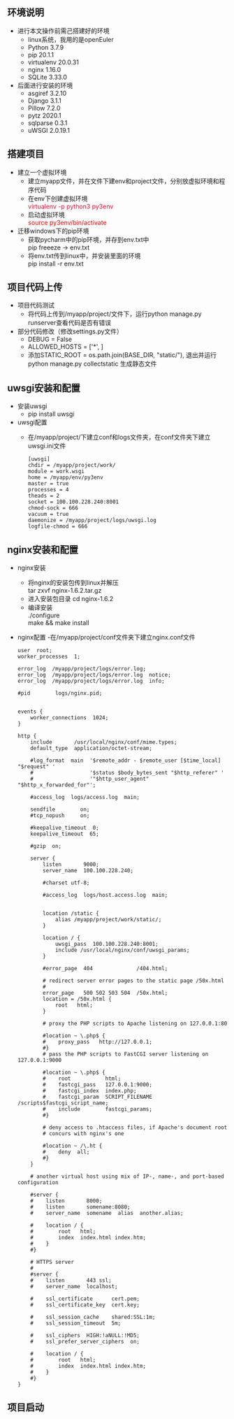 ## 环境说明
* 进行本文操作前需己搭建好的环境      
  - linux系统，我用的是openEuler          
  - Python 3.7.9
  - pip 20.1.1
  - virtualenv 20.0.31
  - nginx 1.16.0
  - SQLite 3.33.0
* 后面进行安装的环境              
  - asgiref 3.2.10
  - Django 3.1.1
  - Pillow 7.2.0
  - pytz 2020.1
  - sqlparse 0.3.1
  - uWSGI 2.0.19.1

## 搭建项目
* 建立一个虚拟环境
  - 建立myapp文件，并在文件下建env和project文件，分别放虚拟环境和程序代码
  - 在env下创建虚拟环境      
    <font color="#DC143C">virtualenv -p python3 py3env</font>
  - 启动虚拟环境     
    <font color="red">source py3env/bin/activate</font>
* 迁移windows下的pip环境
  - 获取pycharm中的pip环境，并存到env.txt中         
    pip freeeze -> env.txt
  - 将env.txt传到linux中，并安装里面的环境     
    pip install -r env.txt
    
## 项目代码上传
* 项目代码测试
  - 将代码上传到/myapp/project/文件下，运行python manage.py runserver查看代码是否有错误
* 部分代码修改（修改settings.py文件）
  - DEBUG = False 
  - ALLOWED_HOSTS = ['*',  ]
  - 添加STATIC_ROOT = os.path.join(BASE_DIR, "static/"), 退出并运行 python manage.py collectstatic 生成静态文件
  
## uwsgi安装和配置
* 安装uwsgi
  - pip install uwsgi
* uwsgi配置
  - 在/myapp/project/下建立conf和logs文件夹，在conf文件夹下建立uwsgi.ini文件      
  
        [uwsgi]          
        chdir = /myapp/project/work/            
        module = work.wsgi             
        home = /myapp/env/py3env             
        master = true         
        processes = 4        
        theads = 2           
        socket = 100.100.228.240:8001          
        chmod-sock = 666           
        vacuum = true           
        daemonize = /myapp/project/logs/uwsgi.log              
        logfile-chmod = 666         

  
## nginx安装和配置
* nginx安装
  - 将nginx的安装包传到linux并解压     
    tar zxvf nginx-1.6.2.tar.gz
  - 进入安装包目录
    cd nginx-1.6.2
  - 编译安装  
    ./configure    
    make && make install   
* nginx配置
  -在/myapp/project/conf文件夹下建立nginx.conf文件
  
      user  root;
      worker_processes  1;

      error_log  /myapp/project/logs/error.log;
      error_log  /myapp/project/logs/error.log  notice;
      error_log  /myapp/project/logs/error.log  info;

      #pid        logs/nginx.pid;


      events {
          worker_connections  1024;
      }

      http {
          include       /usr/local/nginx/conf/mime.types;
          default_type  application/octet-stream;

          #log_format  main  '$remote_addr - $remote_user [$time_local] "$request" '
          #                  '$status $body_bytes_sent "$http_referer" '
          #                  '"$http_user_agent" "$http_x_forwarded_for"';

          #access_log  logs/access.log  main;

          sendfile        on;
          #tcp_nopush     on;

          #keepalive_timeout  0;
          keepalive_timeout  65;

          #gzip  on;

          server {
              listen       9000;
              server_name  100.100.228.240;

              #charset utf-8;

              #access_log  logs/host.access.log  main;


              location /static {
                  alias /myapp/project/work/static/; 
              }

              location / {
                  uwsgi_pass  100.100.228.240:8001;
                  include /usr/local/nginx/conf/uwsgi_params;
              }

              #error_page  404              /404.html;

              # redirect server error pages to the static page /50x.html
              #
              error_page   500 502 503 504  /50x.html;
              location = /50x.html {
                  root   html;
              }

              # proxy the PHP scripts to Apache listening on 127.0.0.1:80
         
              #location ~ \.php$ {
              #    proxy_pass   http://127.0.0.1;
              #}
              # pass the PHP scripts to FastCGI server listening on 127.0.0.1:9000
       
              #location ~ \.php$ {
              #    root           html;
              #    fastcgi_pass   127.0.0.1:9000;
              #    fastcgi_index  index.php;
              #    fastcgi_param  SCRIPT_FILENAME  /scripts$fastcgi_script_name;
              #    include        fastcgi_params;
              #}

              # deny access to .htaccess files, if Apache's document root
              # concurs with nginx's one
              
              #location ~ /\.ht {
              #    deny  all;
              #}
          }

          # another virtual host using mix of IP-, name-, and port-based configuration
         
          #server {
          #    listen       8000;
          #    listen       somename:8080;
          #    server_name  somename  alias  another.alias;

          #    location / {
          #        root   html;
          #        index  index.html index.htm;
          #    }
          #}

          # HTTPS server
          #
          #server {
          #    listen       443 ssl;
          #    server_name  localhost;

          #    ssl_certificate      cert.pem;
          #    ssl_certificate_key  cert.key;

          #    ssl_session_cache    shared:SSL:1m;
          #    ssl_session_timeout  5m;

          #    ssl_ciphers  HIGH:!aNULL:!MD5;
          #    ssl_prefer_server_ciphers  on;

          #    location / {
          #        root   html;
          #        index  index.html index.htm;
          #    }
          #}
      }
## 项目启动









  
